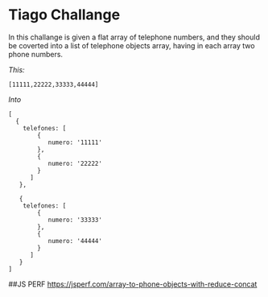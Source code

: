 # Tiago Challange

In this challange is given a flat array of telephone numbers, and they should be coverted into a list of telephone objects array, having in each array two phone numbers.

*This:*

```[11111,22222,33333,44444]```

*Into* 


```
[
  { 
    telefones: [
        {
           numero: '11111'
        },
        {
           numero: '22222'
        }
      ]
   },

   { 
    telefones: [
        {
           numero: '33333'
        },
        {
           numero: '44444'
        }
      ]
   }
]

```

##JS PERF
https://jsperf.com/array-to-phone-objects-with-reduce-concat
